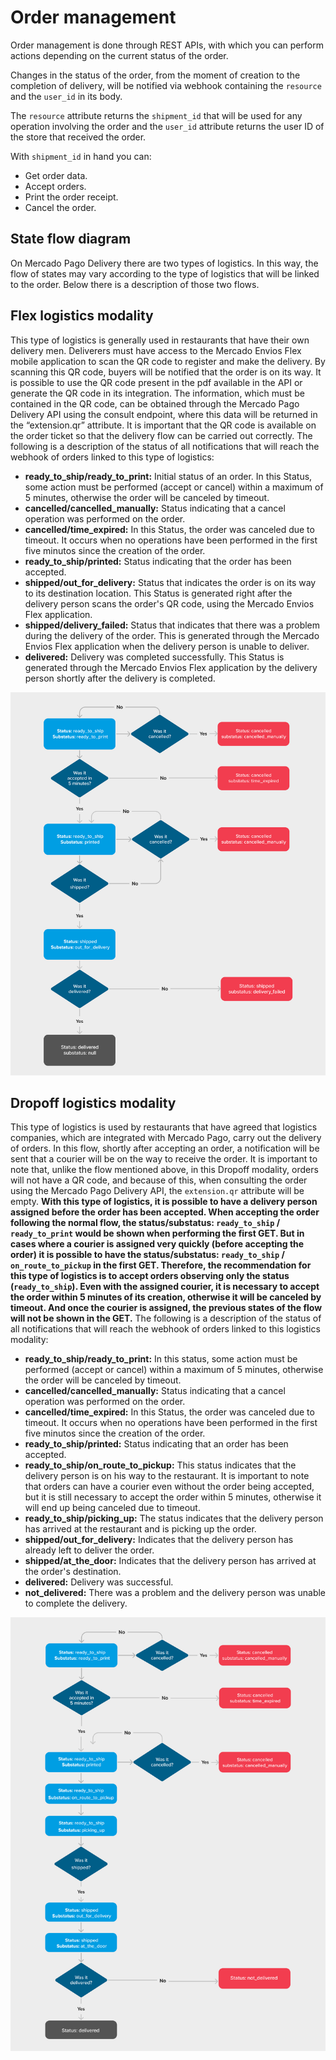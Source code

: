# Order management

Order management is done through REST APIs, with which you can perform actions depending on the current status of the order.

Changes in the status of the order, from the moment of creation to the completion of delivery, will be notified via webhook containing the `resource` and the `user_id` in its body.

The `resource` attribute returns the `shipment_id` that will be used for any operation involving the order and the `user_id` attribute returns the user ID of the store that received the order.

With `shipment_id` in hand you can:

* Get order data.
* Accept orders.
* Print the order receipt.
* Cancel the order.

## State flow diagram

On Mercado Pago Delivery there are two types of logistics. In this way, the flow of states may vary according to the type of logistics that will be linked to the order. Below there is a description of those two flows.

## Flex logistics modality

This type of logistics is generally used in restaurants that have their own delivery men. Deliverers must have access to the Mercado Envios Flex mobile application to scan the QR code to register and make the delivery. By scanning this QR code, buyers will be notified that the order is on its way. It is possible to use the QR code present in the pdf available in the API or generate the QR code in its integration. The information, which must be contained in the QR code, can be obtained through the Mercado Pago Delivery API using the consult endpoint, where this data will be returned in the “extension.qr” attribute. It is important that the QR code is available on the order ticket so that the delivery flow can be carried out correctly. The following is a description of the status of all notifications that will reach the webhook of orders linked to this type of logistics:

  * **ready_to_ship/ready_to_print:** Initial status of an order. In this Status, some action must be performed (accept or cancel) within a maximum of 5 minutes, otherwise the order will be canceled by timeout.
  * **cancelled/cancelled_manually:** Status indicating that a cancel operation was performed on the order.
  * **cancelled/time_expired:** In this Status, the order was canceled due to timeout. It occurs when no operations have been performed in the first five minutos since the creation of the order.
  * **ready_to_ship/printed:** Status indicating that the order has been accepted.
  * **shipped/out_for_delivery:** Status that indicates the order is on its way to its destination location. This Status is generated right after the delivery person scans the order's QR code, using the Mercado Envios Flex application.
  * **shipped/delivery_failed:** Status that indicates that there was a problem during the delivery of the order. This is generated through the Mercado Envios Flex application when the delivery person is unable to deliver.
  * **delivered:** Delivery was completed successfully. This Status is generated through the Mercado Envios Flex application by the delivery person shortly after the delivery is completed.

![flowchart](/images/mpdelivery/flowchart_delivery_en.png)

## Dropoff logistics modality

This type of logistics is used by restaurants that have agreed that logistics companies, which are integrated with Mercado Pago, carry out the delivery of orders. In this flow, shortly after accepting an order, a notification will be sent that a courier will be on the way to receive the order. It is important to note that, unlike the flow mentioned above, in this Dropoff modality, orders will not have a QR code, and because of this, when consulting the order using the Mercado Pago Delivery API, the `extension.qr` attribute will be empty. **With this type of logistics, it is possible to have a delivery person assigned before the order has been accepted. When accepting the order following the normal flow, the status/substatus: `ready_to_ship` / `ready_to_print` would be shown when performing the first GET. But in cases where a courier is assigned very quickly (before accepting the order) it is possible to have the status/substatus: `ready_to_ship` / `on_route_to_pickup` in the first GET. Therefore, the recommendation for this type of logistics is to accept orders observing only the status (`ready_to_ship`). Even with the assigned courier, it is necessary to accept the order within 5 minutes of its creation, otherwise it will be canceled by timeout. And once the courier is assigned, the previous states of the flow will not be shown in the GET.** The following is a description of the status of all notifications that will reach the webhook of orders linked to this logistics modality:
  
  * **ready_to_ship/ready_to_print:** In this status, some action must be performed (accept or cancel) within a maximum of 5 minutes, otherwise the order will be canceled by timeout.
  * **cancelled/cancelled_manually:** Status indicating that a cancel operation was performed on the order.
  * **cancelled/time_expired:** In this Status, the order was canceled due to timeout. It occurs when no operations have been performed in the first five minutos since the creation of the order.
  * **ready_to_ship/printed:** Status indicating that an order has been accepted.
  * **ready_to_ship/on_route_to_pickup:** This status indicates that the delivery person is on his way to the restaurant. It is important to note that orders can have a courier even without the order being accepted, but it is still necessary to accept the order within 5 minutes, otherwise it will end up being canceled due to timeout.
  * **ready_to_ship/picking_up:** The status indicates that the delivery person has arrived at the restaurant and is picking up the order.
  * **shipped/out_for_delivery:** Indicates that the delivery person has already left to deliver the order.
  * **shipped/at_the_door:** Indicates that the delivery person has arrived at the order's destination.
  * **delivered:** Delivery was successful.
  * **not_delivered:** There was a problem and the delivery person was unable to complete the delivery.

![flowchart](/images/mpdelivery/flowchart-1_delivery_en.png)
